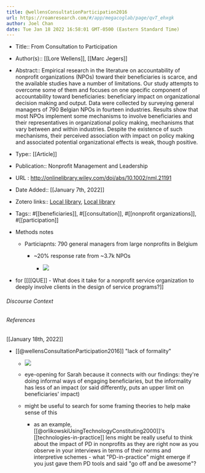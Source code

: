 ```yaml
---
title: @wellensConsultationParticipation2016
url: https://roamresearch.com/#/app/megacoglab/page/qvT_ehxgk
author: Joel Chan
date: Tue Jan 18 2022 16:58:01 GMT-0500 (Eastern Standard Time)
---
```


- Title:: From Consultation to Participation
- Author(s):: [[Lore Wellens]], [[Marc Jegers]]
- Abstract:: Empirical research in the literature on accountability of nonprofit organizations (NPOs) toward their beneficiaries is scarce, and the available studies have a number of limitations. Our study attempts to overcome some of them and focuses on one specific component of accountability toward beneficiaries: beneficiary impact on organizational decision making and output. Data were collected by surveying general managers of 790 Belgian NPOs in fourteen industries. Results show that most NPOs implement some mechanisms to involve beneficiaries and their representatives in organizational policy making, mechanisms that vary between and within industries. Despite the existence of such mechanisms, their perceived association with impact on policy making and associated potential organizational effects is weak, though positive.
- Type:: [[Article]]
- Publication:: Nonprofit Management and Leadership
- URL : http://onlinelibrary.wiley.com/doi/abs/10.1002/nml.21191
- Date Added:: [[January 7th, 2022]]
- Zotero links:: [Local library](zotero://select/groups/2451508/items/YW3SD54D), [Local library](https://www.zotero.org/groups/2451508/items/YW3SD54D)
- Tags:: #[[beneficiaries]], #[[consultation]], #[[nonprofit organizations]], #[[participation]]
- Methods notes

    - Particiapnts: 790 general managers from large nonprofits in Belgium

        - ~20% response rate from ~3.7k NPOs

            - ![](https://firebasestorage.googleapis.com/v0/b/firescript-577a2.appspot.com/o/imgs%2Fapp%2Fmegacoglab%2FFgwJFE2lmk.png?alt=media&token=b7d92ae6-955e-4c14-8134-dea62e18a964)
- for [[[[QUE]] - What does it take for a nonprofit service organization to deeply involve clients in the design of service programs?]]

###### Discourse Context



###### References

[[January 18th, 2022]]

- [[@wellensConsultationParticipation2016]] "lack of formality"

    - ![](https://firebasestorage.googleapis.com/v0/b/firescript-577a2.appspot.com/o/imgs%2Fapp%2Fmegacoglab%2FEYmnD9EI4m.png?alt=media&token=1b08caeb-5921-41c7-97e2-8c7e42910a60)

    - eye-opening for Sarah because it connects with our findings: they're doing informal ways of engaging beneficiaries, but the informality has less of an impact (or said differently, puts an upper limit on beneficiaries' impact)

    - might be useful to search for some framing theories to help make sense of this

        - as an example, [[@orlikowskiUsingTechnologyConstituting2000]]'s [[technologies-in-practice]] lens might be really useful to think about the impact of PD in nonprofits as they are right now as you observe in your interviews in terms of their norms and interpretive schemes - what "PD-in-practice" might emerge if you just gave them PD tools and said "go off and be awesome"?

